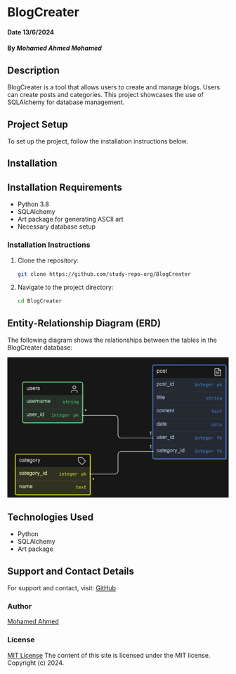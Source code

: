 # BlogCreater

#### Date 13/6/2024

#### By *Mohamed Ahmed Mohamed*

## Description
BlogCreater is a tool that allows users to create and manage blogs. Users can create posts and categories. This project showcases the use of SQLAlchemy for database management.

## Project Setup
To set up the project, follow the installation instructions below.

## Installation

## Installation Requirements
- Python 3.8
- SQLAlchemy
- Art package for generating ASCII art
- Necessary database setup

### Installation Instructions
1. Clone the repository:
    ```sh
    git clone https://github.com/study-repo-org/BlogCreater
    ```
2. Navigate to the project directory:
    ```sh
    cd BlogCreater
    ```

## Entity-Relationship Diagram (ERD)
The following diagram shows the relationships between the tables in the BlogCreater database:

![ERD](image/diagram-export-6-12-2024-7_53_09-PM.png)


## Technologies Used
- Python
- SQLAlchemy
- Art package

## Support and Contact Details
For support and contact, visit: [GitHub](https://github.com/study-repo-org)

### Author
[Mohamed Ahmed](https://github.com/study-repo-org)

### License
[MIT License](LICENSE)
The content of this site is licensed under the MIT license.
Copyright (c) 2024.
